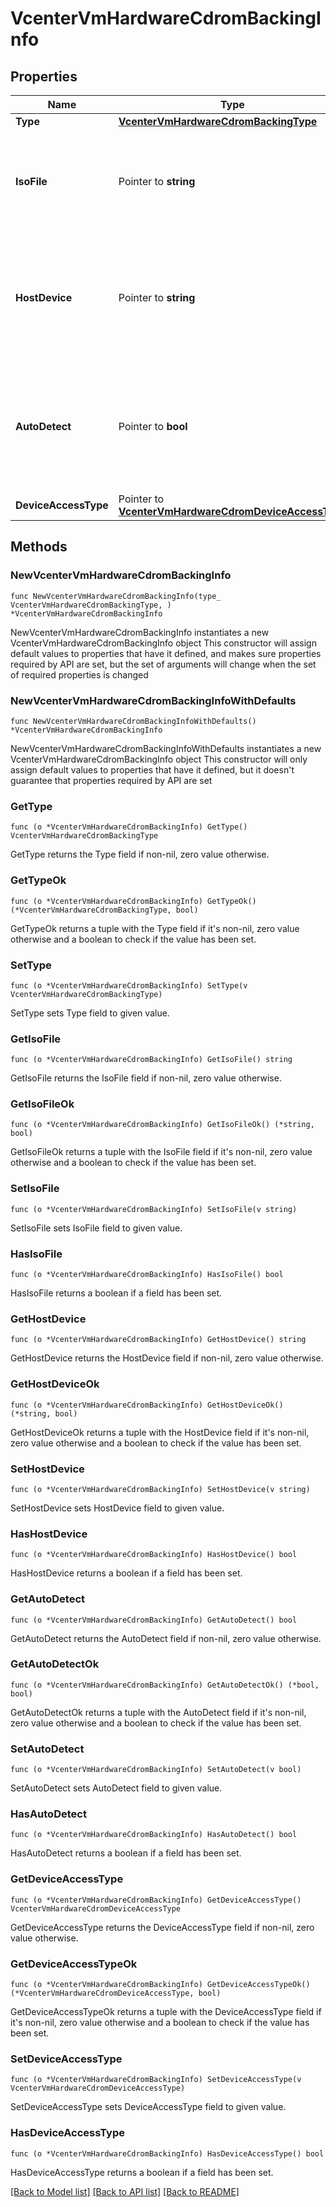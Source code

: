 # VcenterVmHardwareCdromBackingInfo

## Properties

Name | Type | Description | Notes
------------ | ------------- | ------------- | -------------
**Type** | [**VcenterVmHardwareCdromBackingType**](VcenterVmHardwareCdromBackingType.md) |  | 
**IsoFile** | Pointer to **string** | Path of the image file backing the virtual CD-ROM device. This field is optional and it is only relevant when the value of Cdrom.BackingInfo.type is ISO_FILE. | [optional] 
**HostDevice** | Pointer to **string** | Name of the host device backing the virtual CD-ROM device.    This field will be unset if Cdrom.BackingInfo.auto-detect is true and the virtual CD-ROM device is not connected or no suitable device is available on the host. | [optional] 
**AutoDetect** | Pointer to **bool** | Flag indicating whether the virtual CD-ROM device is configured to automatically detect a suitable host device. This field is optional and it is only relevant when the value of Cdrom.BackingInfo.type is HOST_DEVICE. | [optional] 
**DeviceAccessType** | Pointer to [**VcenterVmHardwareCdromDeviceAccessType**](VcenterVmHardwareCdromDeviceAccessType.md) |  | [optional] 

## Methods

### NewVcenterVmHardwareCdromBackingInfo

`func NewVcenterVmHardwareCdromBackingInfo(type_ VcenterVmHardwareCdromBackingType, ) *VcenterVmHardwareCdromBackingInfo`

NewVcenterVmHardwareCdromBackingInfo instantiates a new VcenterVmHardwareCdromBackingInfo object
This constructor will assign default values to properties that have it defined,
and makes sure properties required by API are set, but the set of arguments
will change when the set of required properties is changed

### NewVcenterVmHardwareCdromBackingInfoWithDefaults

`func NewVcenterVmHardwareCdromBackingInfoWithDefaults() *VcenterVmHardwareCdromBackingInfo`

NewVcenterVmHardwareCdromBackingInfoWithDefaults instantiates a new VcenterVmHardwareCdromBackingInfo object
This constructor will only assign default values to properties that have it defined,
but it doesn't guarantee that properties required by API are set

### GetType

`func (o *VcenterVmHardwareCdromBackingInfo) GetType() VcenterVmHardwareCdromBackingType`

GetType returns the Type field if non-nil, zero value otherwise.

### GetTypeOk

`func (o *VcenterVmHardwareCdromBackingInfo) GetTypeOk() (*VcenterVmHardwareCdromBackingType, bool)`

GetTypeOk returns a tuple with the Type field if it's non-nil, zero value otherwise
and a boolean to check if the value has been set.

### SetType

`func (o *VcenterVmHardwareCdromBackingInfo) SetType(v VcenterVmHardwareCdromBackingType)`

SetType sets Type field to given value.


### GetIsoFile

`func (o *VcenterVmHardwareCdromBackingInfo) GetIsoFile() string`

GetIsoFile returns the IsoFile field if non-nil, zero value otherwise.

### GetIsoFileOk

`func (o *VcenterVmHardwareCdromBackingInfo) GetIsoFileOk() (*string, bool)`

GetIsoFileOk returns a tuple with the IsoFile field if it's non-nil, zero value otherwise
and a boolean to check if the value has been set.

### SetIsoFile

`func (o *VcenterVmHardwareCdromBackingInfo) SetIsoFile(v string)`

SetIsoFile sets IsoFile field to given value.

### HasIsoFile

`func (o *VcenterVmHardwareCdromBackingInfo) HasIsoFile() bool`

HasIsoFile returns a boolean if a field has been set.

### GetHostDevice

`func (o *VcenterVmHardwareCdromBackingInfo) GetHostDevice() string`

GetHostDevice returns the HostDevice field if non-nil, zero value otherwise.

### GetHostDeviceOk

`func (o *VcenterVmHardwareCdromBackingInfo) GetHostDeviceOk() (*string, bool)`

GetHostDeviceOk returns a tuple with the HostDevice field if it's non-nil, zero value otherwise
and a boolean to check if the value has been set.

### SetHostDevice

`func (o *VcenterVmHardwareCdromBackingInfo) SetHostDevice(v string)`

SetHostDevice sets HostDevice field to given value.

### HasHostDevice

`func (o *VcenterVmHardwareCdromBackingInfo) HasHostDevice() bool`

HasHostDevice returns a boolean if a field has been set.

### GetAutoDetect

`func (o *VcenterVmHardwareCdromBackingInfo) GetAutoDetect() bool`

GetAutoDetect returns the AutoDetect field if non-nil, zero value otherwise.

### GetAutoDetectOk

`func (o *VcenterVmHardwareCdromBackingInfo) GetAutoDetectOk() (*bool, bool)`

GetAutoDetectOk returns a tuple with the AutoDetect field if it's non-nil, zero value otherwise
and a boolean to check if the value has been set.

### SetAutoDetect

`func (o *VcenterVmHardwareCdromBackingInfo) SetAutoDetect(v bool)`

SetAutoDetect sets AutoDetect field to given value.

### HasAutoDetect

`func (o *VcenterVmHardwareCdromBackingInfo) HasAutoDetect() bool`

HasAutoDetect returns a boolean if a field has been set.

### GetDeviceAccessType

`func (o *VcenterVmHardwareCdromBackingInfo) GetDeviceAccessType() VcenterVmHardwareCdromDeviceAccessType`

GetDeviceAccessType returns the DeviceAccessType field if non-nil, zero value otherwise.

### GetDeviceAccessTypeOk

`func (o *VcenterVmHardwareCdromBackingInfo) GetDeviceAccessTypeOk() (*VcenterVmHardwareCdromDeviceAccessType, bool)`

GetDeviceAccessTypeOk returns a tuple with the DeviceAccessType field if it's non-nil, zero value otherwise
and a boolean to check if the value has been set.

### SetDeviceAccessType

`func (o *VcenterVmHardwareCdromBackingInfo) SetDeviceAccessType(v VcenterVmHardwareCdromDeviceAccessType)`

SetDeviceAccessType sets DeviceAccessType field to given value.

### HasDeviceAccessType

`func (o *VcenterVmHardwareCdromBackingInfo) HasDeviceAccessType() bool`

HasDeviceAccessType returns a boolean if a field has been set.


[[Back to Model list]](../README.md#documentation-for-models) [[Back to API list]](../README.md#documentation-for-api-endpoints) [[Back to README]](../README.md)


